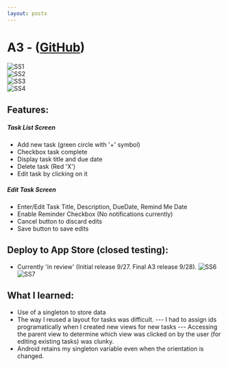 ```yaml
---
layout: posts
---
```


# A3 - ([GitHub](https://github.com/mgatesdehn/CS5520/tree/main/Assignment3))
![SS1](https://raw.githubusercontent.com/mgatesdehn/CS5520/gh-pages/images/Assignment3/1.png)\
![SS2](https://raw.githubusercontent.com/mgatesdehn/CS5520/gh-pages/images/Assignment3/2.png)\
![SS3](https://raw.githubusercontent.com/mgatesdehn/CS5520/gh-pages/images/Assignment3/3.png)\
![SS4](https://raw.githubusercontent.com/mgatesdehn/CS5520/gh-pages/images/Assignment3/4.png)

## Features:
##### Task List Screen
- Add new task (green circle with '+' symbol)
- Checkbox task complete
- Display task title and due date
- Delete task (Red 'X')
- Edit task by clicking on it

##### Edit Task Screen
- Enter/Edit Task Title, Description, DueDate, Remind Me Date
- Enable Reminder Checkbox (No notifications currently)
- Cancel button to discard edits
- Save button to save edits

## Deploy to App Store (closed testing):
- Currently 'in review' (Initial release 9/27. Final A3 release 9/28).
![SS6](https://raw.githubusercontent.com/mgatesdehn/CS5520/gh-pages/images/Assignment3/publish1.png)\
![SS7](https://raw.githubusercontent.com/mgatesdehn/CS5520/gh-pages/images/Assignment3/publish2.png)

## What I learned:
- Use of a singleton to store data
- The way I reused a layout for tasks was difficult.
--- I had to assign ids programatically when I created new views for new tasks
--- Accessing the parent view to determine which view was clicked on by the user (for editing existing tasks) was clunky.
- Android retains my singleton variable even when the orientation is changed.
